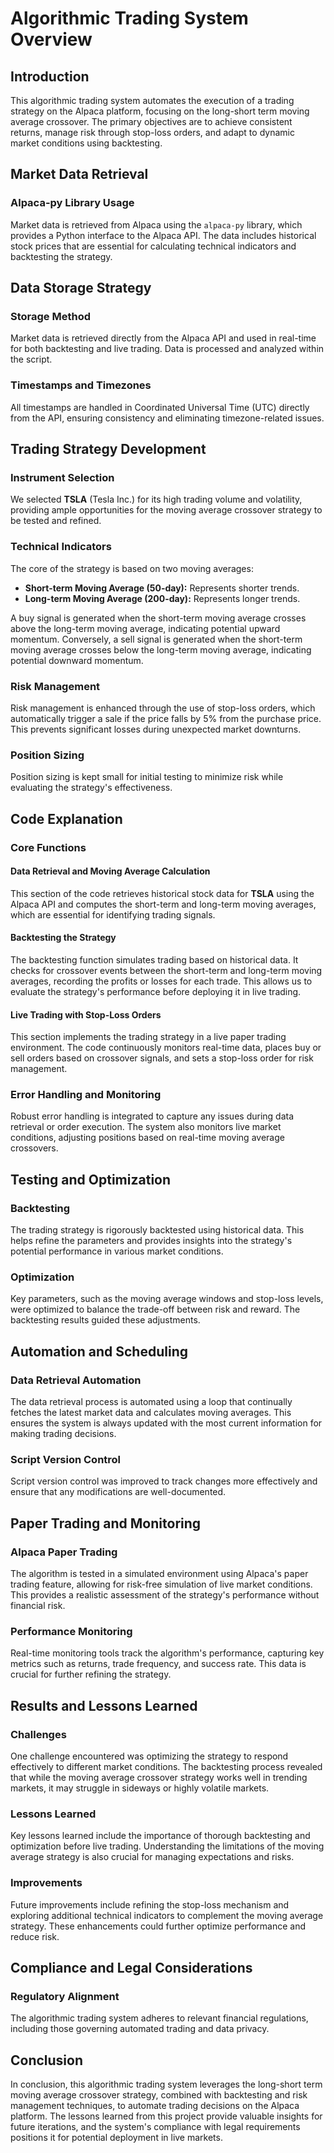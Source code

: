 # Algorithmic Trading System Overview

## Introduction

This algorithmic trading system automates the execution of a trading strategy on the Alpaca platform, focusing on the long-short term moving average crossover. The primary objectives are to achieve consistent returns, manage risk through stop-loss orders, and adapt to dynamic market conditions using backtesting.

## Market Data Retrieval

### Alpaca-py Library Usage

Market data is retrieved from Alpaca using the `alpaca-py` library, which provides a Python interface to the Alpaca API. The data includes historical stock prices that are essential for calculating technical indicators and backtesting the strategy.

## Data Storage Strategy

### Storage Method
Market data is retrieved directly from the Alpaca API and used in real-time for both backtesting and live trading. Data is processed and analyzed within the script.

### Timestamps and Timezones
All timestamps are handled in Coordinated Universal Time (UTC) directly from the API, ensuring consistency and eliminating timezone-related issues.

## Trading Strategy Development

### Instrument Selection

We selected **TSLA** (Tesla Inc.) for its high trading volume and volatility, providing ample opportunities for the moving average crossover strategy to be tested and refined.

### Technical Indicators

The core of the strategy is based on two moving averages:
- **Short-term Moving Average (50-day):** Represents shorter trends.
- **Long-term Moving Average (200-day):** Represents longer trends.

A buy signal is generated when the short-term moving average crosses above the long-term moving average, indicating potential upward momentum. Conversely, a sell signal is generated when the short-term moving average crosses below the long-term moving average, indicating potential downward momentum.

### Risk Management

Risk management is enhanced through the use of stop-loss orders, which automatically trigger a sale if the price falls by 5% from the purchase price. This prevents significant losses during unexpected market downturns.

### Position Sizing

Position sizing is kept small for initial testing to minimize risk while evaluating the strategy's effectiveness.

## Code Explanation

### Core Functions

#### Data Retrieval and Moving Average Calculation

This section of the code retrieves historical stock data for **TSLA** using the Alpaca API and computes the short-term and long-term moving averages, which are essential for identifying trading signals.

#### Backtesting the Strategy

The backtesting function simulates trading based on historical data. It checks for crossover events between the short-term and long-term moving averages, recording the profits or losses for each trade. This allows us to evaluate the strategy's performance before deploying it in live trading.

#### Live Trading with Stop-Loss Orders

This section implements the trading strategy in a live paper trading environment. The code continuously monitors real-time data, places buy or sell orders based on crossover signals, and sets a stop-loss order for risk management.

### Error Handling and Monitoring

Robust error handling is integrated to capture any issues during data retrieval or order execution. The system also monitors live market conditions, adjusting positions based on real-time moving average crossovers.

## Testing and Optimization

### Backtesting

The trading strategy is rigorously backtested using historical data. This helps refine the parameters and provides insights into the strategy's potential performance in various market conditions.

### Optimization

Key parameters, such as the moving average windows and stop-loss levels, were optimized to balance the trade-off between risk and reward. The backtesting results guided these adjustments.

## Automation and Scheduling

### Data Retrieval Automation

The data retrieval process is automated using a loop that continually fetches the latest market data and calculates moving averages. This ensures the system is always updated with the most current information for making trading decisions.

### Script Version Control

Script version control was improved to track changes more effectively and ensure that any modifications are well-documented.

## Paper Trading and Monitoring

### Alpaca Paper Trading

The algorithm is tested in a simulated environment using Alpaca's paper trading feature, allowing for risk-free simulation of live market conditions. This provides a realistic assessment of the strategy's performance without financial risk.

### Performance Monitoring

Real-time monitoring tools track the algorithm's performance, capturing key metrics such as returns, trade frequency, and success rate. This data is crucial for further refining the strategy.

## Results and Lessons Learned

### Challenges

One challenge encountered was optimizing the strategy to respond effectively to different market conditions. The backtesting process revealed that while the moving average crossover strategy works well in trending markets, it may struggle in sideways or highly volatile markets.

### Lessons Learned

Key lessons learned include the importance of thorough backtesting and optimization before live trading. Understanding the limitations of the moving average strategy is also crucial for managing expectations and risks.

### Improvements

Future improvements include refining the stop-loss mechanism and exploring additional technical indicators to complement the moving average strategy. These enhancements could further optimize performance and reduce risk.

## Compliance and Legal Considerations

### Regulatory Alignment

The algorithmic trading system adheres to relevant financial regulations, including those governing automated trading and data privacy.

## Conclusion

In conclusion, this algorithmic trading system leverages the long-short term moving average crossover strategy, combined with backtesting and risk management techniques, to automate trading decisions on the Alpaca platform. The lessons learned from this project provide valuable insights for future iterations, and the system's compliance with legal requirements positions it for potential deployment in live markets.
